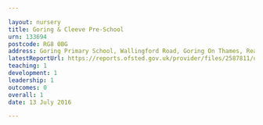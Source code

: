 ```yaml
---

layout: nursery
title: Goring & Cleeve Pre-School
urn: 133694
postcode: RG8 0BG
address: Goring Primary School, Wallingford Road, Goring On Thames, Reading, Berkshire, RG8 0BG
latestReportUrl: https://reports.ofsted.gov.uk/provider/files/2587811/urn/133694.pdf
teaching: 1
development: 1
leadership: 1
outcomes: 0
overall: 1
date: 13 July 2016

---
```

